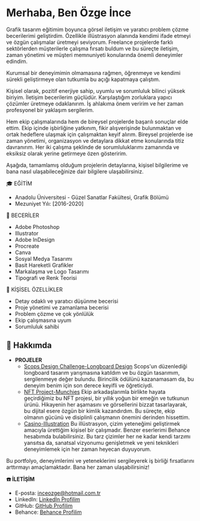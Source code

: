 # Merhaba, Ben Özge İnce

Grafik tasarım eğitimim boyunca görsel iletişim ve yaratıcı problem çözme becerilerimi geliştirdim. Özellikle illüstrasyon alanında kendimi ifade etmeyi ve özgün çalışmalar üretmeyi seviyorum. Freelance projelerde farklı sektörlerden müşterilerle çalışma fırsatı buldum ve bu süreçte iletişim, zaman yönetimi ve müşteri memnuniyeti konularında önemli deneyimler edindim.

Kurumsal bir deneyimimin olmamasına rağmen, öğrenmeye ve kendimi sürekli geliştirmeye olan tutkumla bu açığı kapatmaya çalıştım.

Kişisel olarak, pozitif enerjiye sahip, uyumlu ve sorumluluk bilinci yüksek biriyim. İletişim becerilerim güçlüdür. Karşılaştığım zorluklara yapıcı çözümler üretmeye odaklanırım. İş ahlakıma önem veririm ve her zaman profesyonel bir yaklaşım sergilerim.

Hem ekip çalışmalarında hem de bireysel projelerde başarılı sonuçlar elde ettim. Ekip içinde işbirliğine yatkınım, fikir alışverişinde bulunmaktan ve ortak hedeflere ulaşmak için çalışmaktan keyif alırım. Bireysel projelerde ise zaman yönetimi, organizasyon ve detaylara dikkat etme konularında titiz davranırım. Her iki çalışma şeklinde de sorumluluklarımı zamanında ve eksiksiz olarak yerine getirmeye özen gösteririm.

Aşağıda, tamamlamış olduğum projelerin detaylarına, kişisel bilgilerime ve bana nasıl ulaşabileceğinize dair bilgilere ulaşabilirsiniz.

🎓 EĞİTİM

* Anadolu Üniversitesi - Güzel Sanatlar Fakültesi, Grafik Bölümü
* Mezuniyet Yılı: [2016-2020]
  

🔧 BECERİLER

* Adobe Photoshop
* Illustrator
* Adobe InDesign
* Procreate
* Canva
* Sosyal Medya Tasarımı
* Basit Hareketli Grafikler
* Markalaşma ve Logo Tasarımı
* Tipografi ve Renk Teorisi
  


👥 KİŞİSEL ÖZELLİKLER

* Detay odaklı ve yaratıcı düşünme becerisi
* Proje yönetimi ve zamanlama becerisi
* Problem çözme ve çok yönlülük
* Ekip çalışmasına uyum
* Sorumluluk sahibi
  

## 🌟 Hakkımda

* **PROJELER** 
    * [Scops Design Challenge-Longboard Design](https://www.behance.net/gallery/194796345/Scops-Design-Challange-Longboard-Tasarm) Scops'un düzenlediği longboard tasarım yarışmasına katıldım ve bu özgün tasarımım, sergilenmeye değer bulundu. Birincilik ödülünü kazanamasam da, bu deneyim benim için son derece keyifli ve öğreticiydi.
    * [NFT Project-Munchies](https://www.behance.net/gallery/194855121/NFT-Project-Munchies) Ekip arkadaşlarımla birlikte hayata geçirdiğimiz bu NFT projesi, bir yıllık yoğun bir emeğin ve tutkunun ürünü. Hikayenin her aşamasını ve görsellerini bizzat tasarlayarak, bu dijital esere özgün bir kimlik kazandırdım. Bu süreçte, ekip olmanın gücünü ve disiplinli çalışmanın önemini derinden hissettim.
    * [Casino-Illustration](https://www.behance.net/gallery/194805765/Casino-Illustration) Bu illüstrasyon, çizim yeteneğimi geliştirmek amacıyla ürettiğim kişisel bir çalışmadır. Benzer eserlerimi Behance hesabımda bulabilirsiniz. Bu tarz çizimler her ne kadar kendi tarzımı yansıtsa da, sanatsal vizyonumu genişletmek ve yeni teknikleri deneyimlemek için her zaman heyecan duyuyorum.

Bu portfolyo, deneyimlerimi ve yeteneklerimi sergileyerek iş birliği fırsatlarını arttırmayı amaçlamaktadır. 
Bana her zaman ulaşabilirsiniz!

 **☎️ İLETİŞİM**
  
* E-posta: [inceozge@hotmail.com.tr](mailto:inceozge@hotmail.com.tr)
* LinkedIn: [LinkedIn Profilim](https://www.linkedin.com/in/ozge-ince)
* GitHub: [GitHub Profilim](https://github.com/ozgeince)
* Behance: [Behance Profilim](https://www.behance.net/ozge-ince)
